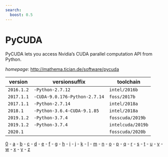 ```yaml
---
search:
  boost: 0.5
---
```

# PyCUDA

PyCUDA lets you access Nvidia’s CUDA parallel computation API from Python.

*homepage*: <http://mathema.tician.de/software/pycuda>

version | versionsuffix | toolchain
--------|---------------|----------
``2016.1.2`` | ``-Python-2.7.12`` | ``intel/2016b``
``2017.1.1`` | ``-CUDA-9.0.176-Python-2.7.14`` | ``foss/2017b``
``2017.1.1`` | ``-Python-2.7.14`` | ``intel/2018a``
``2018.1`` | ``-Python-3.6.4-CUDA-9.1.85`` | ``intel/2018a``
``2019.1.2`` | ``-Python-3.7.4`` | ``fosscuda/2019b``
``2019.1.2`` | ``-Python-3.7.4`` | ``intelcuda/2019b``
``2020.1`` |  | ``fosscuda/2020b``

[0](../0/index.md) - [a](../a/index.md) - [b](../b/index.md) - [c](../c/index.md) - [d](../d/index.md) - [e](../e/index.md) - [f](../f/index.md) - [g](../g/index.md) - [h](../h/index.md) - [i](../i/index.md) - [j](../j/index.md) - [k](../k/index.md) - [l](../l/index.md) - [m](../m/index.md) - [n](../n/index.md) - [o](../o/index.md) - [p](../p/index.md) - [q](../q/index.md) - [r](../r/index.md) - [s](../s/index.md) - [t](../t/index.md) - [u](../u/index.md) - [v](../v/index.md) - [w](../w/index.md) - [x](../x/index.md) - [y](../y/index.md) - [z](../z/index.md)


